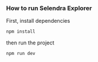 ### How to run Selendra Explorer

First, install dependencies

```bash
npm install
```

then run the project

```bash
npm run dev
```
